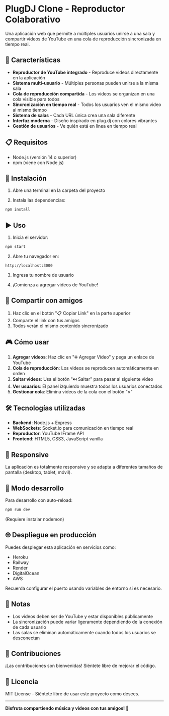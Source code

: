# PlugDJ Clone - Reproductor Colaborativo

Una aplicación web que permite a múltiples usuarios unirse a una sala y compartir videos de YouTube en una cola de reproducción sincronizada en tiempo real.

## 🎵 Características

- **Reproductor de YouTube integrado** - Reproduce videos directamente en la aplicación
- **Sistema multi-usuario** - Múltiples personas pueden unirse a la misma sala
- **Cola de reproducción compartida** - Los videos se organizan en una cola visible para todos
- **Sincronización en tiempo real** - Todos los usuarios ven el mismo video al mismo tiempo
- **Sistema de salas** - Cada URL única crea una sala diferente
- **Interfaz moderna** - Diseño inspirado en plug.dj con colores vibrantes
- **Gestión de usuarios** - Ve quién está en línea en tiempo real

## 📋 Requisitos

- Node.js (versión 14 o superior)
- npm (viene con Node.js)

## 🚀 Instalación

1. Abre una terminal en la carpeta del proyecto

2. Instala las dependencias:
```bash
npm install
```

## ▶️ Uso

1. Inicia el servidor:
```bash
npm start
```

2. Abre tu navegador en:
```
http://localhost:3000
```

3. Ingresa tu nombre de usuario

4. ¡Comienza a agregar videos de YouTube!

## 🔗 Compartir con amigos

1. Haz clic en el botón "📋 Copiar Link" en la parte superior
2. Comparte el link con tus amigos
3. Todos verán el mismo contenido sincronizado

## 🎮 Cómo usar

1. **Agregar videos**: Haz clic en "➕ Agregar Video" y pega un enlace de YouTube
2. **Cola de reproducción**: Los videos se reproducen automáticamente en orden
3. **Saltar videos**: Usa el botón "⏭️ Saltar" para pasar al siguiente video
4. **Ver usuarios**: El panel izquierdo muestra todos los usuarios conectados
5. **Gestionar cola**: Elimina videos de la cola con el botón "×"

## 🛠️ Tecnologías utilizadas

- **Backend**: Node.js + Express
- **WebSockets**: Socket.io para comunicación en tiempo real
- **Reproductor**: YouTube IFrame API
- **Frontend**: HTML5, CSS3, JavaScript vanilla

## 📱 Responsive

La aplicación es totalmente responsive y se adapta a diferentes tamaños de pantalla (desktop, tablet, móvil).

## 🔧 Modo desarrollo

Para desarrollo con auto-reload:
```bash
npm run dev
```
(Requiere instalar nodemon)

## 🌐 Despliegue en producción

Puedes desplegar esta aplicación en servicios como:
- Heroku
- Railway
- Render
- DigitalOcean
- AWS

Recuerda configurar el puerto usando variables de entorno si es necesario.

## 📝 Notas

- Los videos deben ser de YouTube y estar disponibles públicamente
- La sincronización puede variar ligeramente dependiendo de la conexión de cada usuario
- Las salas se eliminan automáticamente cuando todos los usuarios se desconectan

## 🤝 Contribuciones

¡Las contribuciones son bienvenidas! Siéntete libre de mejorar el código.

## 📄 Licencia

MIT License - Siéntete libre de usar este proyecto como desees.

---

**Disfruta compartiendo música y videos con tus amigos! 🎵**

